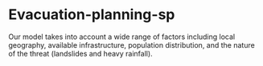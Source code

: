 # Evacuation-planning-sp
Our model takes into account a wide range of factors including local geography, available infrastructure, population distribution, and the nature of the threat (landslides and heavy rainfall).
